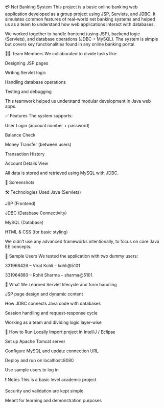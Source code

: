💳 Net Banking System
This project is a basic online banking web application developed as a group project using JSP, Servlets, and JDBC. It simulates common features of real-world net banking systems and helped us as a team to understand how web applications interact with databases.

We worked together to handle frontend (using JSP), backend logic (Servlets), and database operations (JDBC + MySQL). The system is simple but covers key functionalities found in any online banking portal.

👨‍💻 Team Members
We collaborated to divide tasks like:

Designing JSP pages

Writing Servlet logic

Handling database operations

Testing and debugging

This teamwork helped us understand modular development in Java web apps.

✅ Features
The system supports:

User Login (account number + password)

Balance Check

Money Transfer (between users)

Transaction History

Account Details View

All data is stored and retrieved using MySQL with JDBC.

📸 Screenshots

🛠 Technologies Used
Java (Servlets)

JSP (Frontend)

JDBC (Database Connectivity)

MySQL (Database)

HTML & CSS (for basic styling)

We didn’t use any advanced frameworks intentionally, to focus on core Java EE concepts.

🧾 Sample Users
We tested the application with two dummy users:

331966426 – Virat Kohli – kohli@5101

331964880 – Rohit Sharma – sharma@5101.


🎯 What We Learned
Servlet lifecycle and form handling

JSP page design and dynamic content

How JDBC connects Java code with databases

Session handling and request-response cycle

Working as a team and dividing logic layer-wise

🚀 How to Run Locally
Import project in IntelliJ / Eclipse

Set up Apache Tomcat server

Configure MySQL and update connection URL

Deploy and run on localhost:8080

Use sample users to log in

❗ Notes
This is a basic level academic project

Security and validation are kept simple

Meant for learning and demonstration purposes

